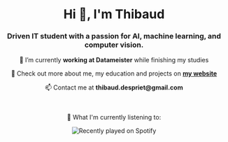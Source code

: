 <h1 align="center">Hi 👋, I'm Thibaud</h1>
<h3 align="center">Driven IT student with a passion for AI, machine learning, and computer vision.</h3>

<p align="center">🔭 I’m currently <strong>working at Datameister</strong> while finishing my studies</p>
<p align="center"> 📝 Check out more about me, my education and projects on <strong><a href="https://tdspriet.github.io/" target="_blank">my website</a></strong>
<p align="center">📫 Contact me at <strong>thibaud.despriet@gmail.com</strong></p>
<br>
<p align="center">🎵 What I'm currently listening to:</p>
<p align="center">
  <img src="https://spotify-recently-played-readme.vercel.app/api?user=ps4squadsongs"
       alt="Recently played on Spotify" />
</p>
